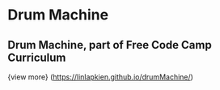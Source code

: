 # Drum Machine
## Drum Machine, part of Free Code Camp Curriculum
{view more} (https://linlapkien.github.io/drumMachine/)
